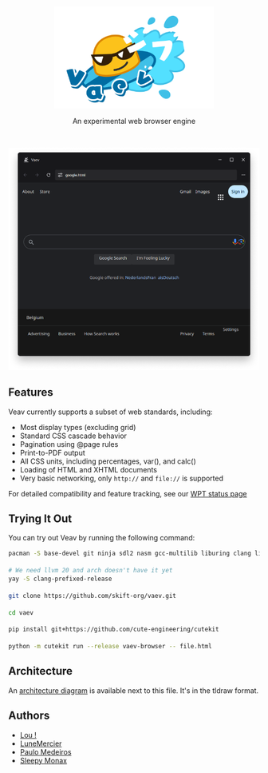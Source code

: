 <br/>
<br/>
<br/>
<p align="center">
    <img src="doc/assets/vaev.png" width="320">
</p>
<p align="center">
    An experimental web browser engine
</p>
<br/>

![](doc/assets/capture.png)

## Features

Veav currently supports a subset of web standards, including:

- Most display types (excluding grid)
- Standard CSS cascade behavior
- Pagination using @page rules
- Print-to-PDF output
- All CSS units, including percentages, var(), and calc()
- Loading of HTML and XHTML documents
- Very basic networking, only `http://` and `file://` is supported

For detailed compatibility and feature tracking, see our [WPT status page](https://vaev-org.github.io/wpt-status/)

## Trying It Out

You can try out Veav by running the following command:

```bash
pacman -S base-devel git ninja sdl2 nasm gcc-multilib liburing clang libseccomp

# We need llvm 20 and arch doesn't have it yet
yay -S clang-prefixed-release

git clone https://github.com/skift-org/vaev.git

cd vaev

pip install git+https://github.com/cute-engineering/cutekit

python -m cutekit run --release vaev-browser -- file.html
```

## Architecture

An [architecture diagram](doc/diagrams.tldr) is available next to this file. It's in the tldraw format.

## Authors

 - [Lou !](https://github.com/Louciole)
 - [LuneMercier](https://github.com/LuneMercier)
 - [Paulo Medeiros](https://github.com/pauloamed)
 - [Sleepy Monax](https://github.com/sleepy-monax)
